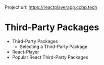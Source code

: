 
Project url: https://reactplayerapp.ccbp.tech
# Third-Party Packages

- Third-Party Packages
  - Selecting a Third-Party Package
- React-Player
- Popular React Third-Party Packages
